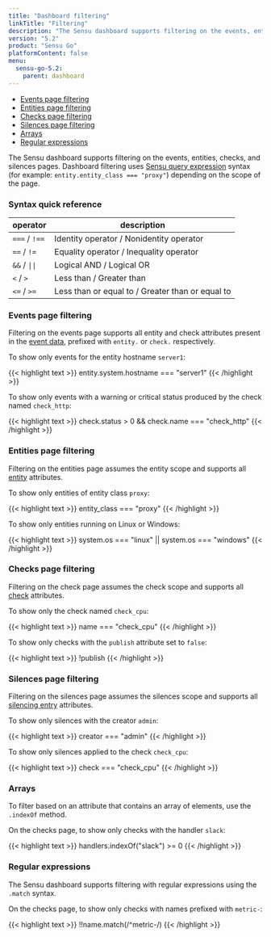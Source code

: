 ```yaml
---
title: "Dashboard filtering"
linkTitle: "Filtering"
description: "The Sensu dashboard supports filtering on the events, entities, checks, and silences pages using Sensu query expression syntax, including regular expressions. Read the doc to learn more."
version: "5.2"
product: "Sensu Go"
platformContent: false
menu:
  sensu-go-5.2:
    parent: dashboard
---
```


- [Events page filtering](#events-page-filtering)
- [Entities page filtering](#entities-page-filtering)
- [Checks page filtering](#checks-page-filtering)
- [Silences page filtering](#silences-page-filtering)
- [Arrays](#arrays)
- [Regular expressions](#regular-expressions)

The Sensu dashboard supports filtering on the events, entities, checks, and silences pages.
Dashboard filtering uses [Sensu query expression](../../reference/sensu-query-expressions) syntax (for example: `entity.entity_class === "proxy"`) depending on the scope of the page.

### Syntax quick reference

<table>
<thead>
<tr>
<th>operator</th>
<th>description</th>
</tr>
</thead>
<tbody>
<tr>
<td><code>===</code> / <code>!==</code></td>
<td>Identity operator / Nonidentity operator</td>
</tr>
<tr>
<td><code>==</code> / <code>!=</code></td>
<td>Equality operator / Inequality operator</td>
</tr>
<tr>
<td><code>&&</code> / <code>||</code></td>
<td>Logical AND / Logical OR</td>
</tr>
<tr>
<td><code><</code> / <code>></code></td>
<td>Less than / Greater than</td>
</tr>
<tr>
<td><code><=</code> / <code>>=</code></td>
<td>Less than or equal to / Greater than or equal to</td>
</tr>
</tbody>
</table>

### Events page filtering

Filtering on the events page supports all entity and check attributes present in the [event data](../../reference/events), prefixed with `entity.` or `check.` respectively.

To show only events for the entity hostname `server1`:

{{< highlight text >}}
entity.system.hostname === "server1"
{{< /highlight >}}

To show only events with a warning or critical status produced by the check named `check_http`:

{{< highlight text >}}
check.status > 0 && check.name === "check_http"
{{< /highlight >}}

### Entities page filtering

Filtering on the entities page assumes the entity scope and supports all [entity](../../reference/entities) attributes.

To show only entities of entity class `proxy`:

{{< highlight text >}}
entity_class === "proxy"
{{< /highlight >}}

To show only entities running on Linux or Windows:

{{< highlight text >}}
system.os === "linux" || system.os === "windows"
{{< /highlight >}}

### Checks page filtering

Filtering on the check page assumes the check scope and supports all [check](../../reference/checks) attributes.

To show only the check named `check_cpu`:

{{< highlight text >}}
name === "check_cpu"
{{< /highlight >}}

To show only checks with the `publish` attribute set to `false`:

{{< highlight text >}}
!publish
{{< /highlight >}}

### Silences page filtering

Filtering on the silences page assumes the silences scope and supports all [silencing entry](../../reference/silencing) attributes.

To show only silences with the creator `admin`:

{{< highlight text >}}
creator === "admin"
{{< /highlight >}}

To show only silences applied to the check `check_cpu`:

{{< highlight text >}}
check === "check_cpu"
{{< /highlight >}}

### Arrays

To filter based on an attribute that contains an array of elements, use the `.indexOf` method.

On the checks page, to show only checks with the handler `slack`:

{{< highlight text >}}
handlers.indexOf("slack") >= 0
{{< /highlight >}}

### Regular expressions

The Sensu dashboard supports filtering with regular expressions using the `.match` syntax.

On the checks page, to show only checks with names prefixed with `metric-`:

{{< highlight text >}}
!!name.match(/^metric-/)
{{< /highlight >}}
